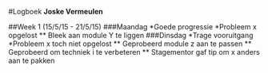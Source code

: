 #Logboek **Joske Vermeulen**
<!--voorbeeld data volgt:-->
##Week 1 (15/5/15 - 21/5/15)
###Maandag
*Goede progressie
*Probleem x opgelost
** Bleek aan module Y te liggen
###Dinsdag
*Trage vooruitgang
*Probleem x toch niet opgelost
** Geprobeerd module z aan te passen
** Geprobeerd om techniek i te verbeteren
** Stagementor gaf tip om x anders aan te pakken